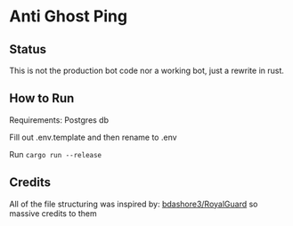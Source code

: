 # Anti Ghost Ping

## Status 
This is not the production bot code nor a working bot, just a rewrite in rust.

## How to Run
Requirements: Postgres db

Fill out .env.template and then rename to .env

Run `cargo run --release`

## Credits
All of the file structuring was inspired by: [bdashore3/RoyalGuard](https://github.com/bdashore3/RoyalGuard) so massive credits to them
